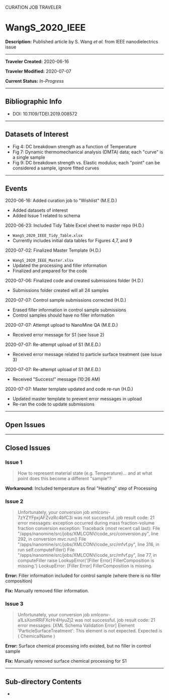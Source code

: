 CURATION JOB TRAVELER

# WangS_2020_IEEE

**Description:** Published article by S. Wang *et al.* from IEEE nanodielectrics issue

---

**Traveler Created:** 2020-06-16

**Traveler Modified:** 2020-07-07

**Current Status:** *In-Progress*

---

## Bibliographic Info

* DOI: 10.1109/TDEI.2019.008572

---

## Datasets of Interest

* Fig 4: DC breakdown strength as a function of Temperature
* Fig 7: Dynamic thermomechanical analysis (DMTA) data; each "curve" is a single sample
* Fig 9: DC breakdown strength vs. Elastic modulus; each "point" can be considered a sample, ignore fitted curves


---

## Events

2020-06-16: Added curation job to "Wishlist" (M.E.D.)
* Added datasets of interest
* Added Issue 1 related to schema

2020-06-23: Included Tidy Table Excel sheet to master repo (H.D.)
* `WangS_2020_IEEE_Tidy_Table.xlsx`
* Currently includes initial data tables for Figures 4,7, and 9

2020-07-02: Finalized Master Template (H.D.)
* `WangS_2020_IEEE_Master.xlsx`
* Updated the processing and filler information
* Finalized and prepared for the code

2020-07-06: Finalized code and created submissions folder (H.D.)
* Submissions folder created will all 24 samples

2020-07-07: Control sample submissions corrected (H.D.)
* Erased filler information in control sample submissions
* Control samples should have no filler information

2020-07-07: Attempt upload to NanoMine QA (M.E.D.)
* Received error message for S1 (see Issue 2)

2020-07-07: Re-attempt upload of S1 (M.E.D.)
* Received error message related to particle surface treatment (see Issue 3)

2020-07-07: Re-attempt upload of S1 (M.E.D.)
* Received "Success!" message (10:26 AM)

2020-07-07: Master template updated and code re-run (H.D.)
* Updated master template to prevent error messages in upload
* Re-ran the code to update submissions



---

## Open Issues



---

## Closed Issues

### Issue 1

> How to represent material state (e.g. Temperature)... and at what point does this become a different "sample"?

**Workaround:** Included temperature as final "Heating" step of Processing

### Issue 2

>Unfortunately, your conversion job xmlconv-7zYZYFpxjAFZvzRc4bfC3i was not successful.
>job result code: 21
>error messages: exception occurred during mass fraction-volume fraction conversion exception: Traceback (most recent call last): File "/apps/nanomine/src/jobs/XMLCONV/code_src/conversion.py", line 292, in conversion mvc.run() File "/apps/nanomine/src/jobs/XMLCONV/code_src/mfvf.py", line 316, in run self.computeFiller() File "/apps/nanomine/src/jobs/XMLCONV/code_src/mfvf.py", line 77, in computeFiller raise LookupError('[Filler Error] FillerComposition is missing.') LookupError: [Filler Error] FillerComposition is missing.

**Error:** Filler information included for control sample (where there is no filler composition)

**Fix:** Manually removed filler information.

### Issue 3
>Unfortunately, your conversion job xmlconv-a1LsXomRRiFXcHr4HyuZj2 was not successful.
>job result code: 21
>error messages: [XML Schema Validation Error] Element 'ParticleSurfaceTreatment': This element is not expected. Expected is ( ChemicalName )

**Error:** Surface chemical processing info existed, but no filler in control sample

**Fix:** Manually removed surface chemical processing for S1



---

## Sub-directory Contents

* 
